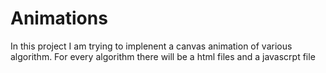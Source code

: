 # Animations

In this project I am trying to implenent a canvas animation of various algorithm.
For every algorithm there will be a html files and a javascrpt file
